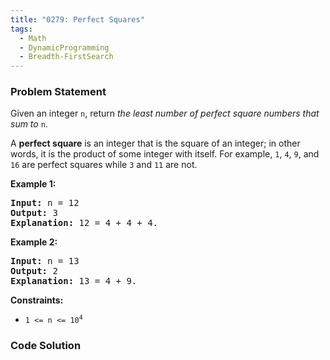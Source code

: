 ```yaml
---
title: "0279: Perfect Squares"
tags:
  - Math
  - DynamicProgramming
  - Breadth-FirstSearch
---
```

### Problem Statement

<p>Given an integer <code>n</code>, return <em>the least number of perfect square numbers that sum to</em> <code>n</code>.</p>

<p>A <strong>perfect square</strong> is an integer that is the square of an integer; in other words, it is the product of some integer with itself. For example, <code>1</code>, <code>4</code>, <code>9</code>, and <code>16</code> are perfect squares while <code>3</code> and <code>11</code> are not.</p>


<p><strong class="example">Example 1:</strong></p>

<pre>
<strong>Input:</strong> n = 12
<strong>Output:</strong> 3
<strong>Explanation:</strong> 12 = 4 + 4 + 4.
</pre>

<p><strong class="example">Example 2:</strong></p>

<pre>
<strong>Input:</strong> n = 13
<strong>Output:</strong> 2
<strong>Explanation:</strong> 13 = 4 + 9.
</pre>


<p><strong>Constraints:</strong></p>

<ul>
	<li><code>1 &lt;= n &lt;= 10<sup>4</sup></code></li>
</ul>


### Code Solution

```python

```
